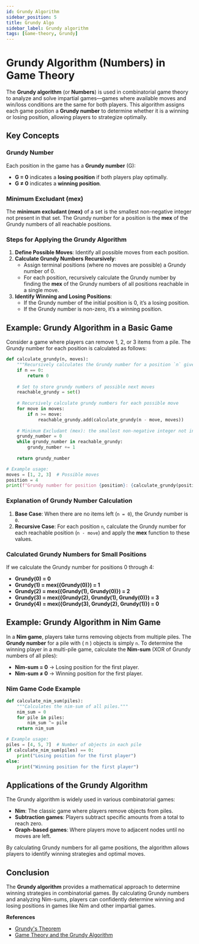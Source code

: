 ```yaml
---
id: Grundy Algorithm
sidebar_position: 5
title: Grundy Algo
sidebar_label: Grundy algorithm
tags: [Game-theory, Grundy]
---
```


# Grundy Algorithm (Numbers) in Game Theory

The **Grundy algorithm** (or **Numbers**) is used in combinatorial game theory to analyze and solve impartial games—games where available moves and win/loss conditions are the same for both players. This algorithm assigns each game position a **Grundy number** to determine whether it is a winning or losing position, allowing players to strategize optimally.

## Key Concepts

### Grundy Number
Each position in the game has a **Grundy number** (G):
- **G = 0** indicates a **losing position** if both players play optimally.
- **G ≠ 0** indicates a **winning position**.

### Minimum Excludant (mex)
The **minimum excludant (mex)** of a set is the smallest non-negative integer not present in that set. The Grundy number for a position is the **mex** of the Grundy numbers of all reachable positions.

### Steps for Applying the Grundy Algorithm
1. **Define Possible Moves**: Identify all possible moves from each position.
2. **Calculate Grundy Numbers Recursively**:
   - Assign terminal positions (where no moves are possible) a Grundy number of 0.
   - For each position, recursively calculate the Grundy number by finding the **mex** of the Grundy numbers of all positions reachable in a single move.
3. **Identify Winning and Losing Positions**:
   - If the Grundy number of the initial position is 0, it’s a losing position.
   - If the Grundy number is non-zero, it’s a winning position.

## Example: Grundy Algorithm in a Basic Game

Consider a game where players can remove 1, 2, or 3 items from a pile. The Grundy number for each position is calculated as follows:

```python
def calculate_grundy(n, moves):
    """Recursively calculates the Grundy number for a position `n` given possible moves."""
    if n == 0:
        return 0
    
    # Set to store grundy numbers of possible next moves
    reachable_grundy = set()
    
    # Recursively calculate grundy numbers for each possible move
    for move in moves:
        if n >= move:
            reachable_grundy.add(calculate_grundy(n - move, moves))
    
    # Minimum Excludant (mex): the smallest non-negative integer not in reachable_grundy
    grundy_number = 0
    while grundy_number in reachable_grundy:
        grundy_number += 1
    
    return grundy_number

# Example usage:
moves = [1, 2, 3]  # Possible moves
position = 4
print(f"Grundy number for position {position}: {calculate_grundy(position, moves)}")
```

### Explanation of Grundy Number Calculation
1. **Base Case**: When there are no items left (`n = 0`), the Grundy number is `0`.
2. **Recursive Case**: For each position `n`, calculate the Grundy number for each reachable position (`n - move`) and apply the **mex** function to these values.

### Calculated Grundy Numbers for Small Positions
If we calculate the Grundy number for positions 0 through 4:
- **Grundy(0) = 0**
- **Grundy(1) = mex({Grundy(0)}) = 1**
- **Grundy(2) = mex({Grundy(1), Grundy(0)}) = 2**
- **Grundy(3) = mex({Grundy(2), Grundy(1), Grundy(0)}) = 3**
- **Grundy(4) = mex({Grundy(3), Grundy(2), Grundy(1)}) = 0**

## Example: Grundy Algorithm in Nim Game

In a **Nim game**, players take turns removing objects from multiple piles. The **Grundy number** for a pile with \( n \) objects is simply `n`. To determine the winning player in a multi-pile game, calculate the **Nim-sum** (XOR of Grundy numbers of all piles):
- **Nim-sum = 0** → Losing position for the first player.
- **Nim-sum ≠ 0** → Winning position for the first player.

### Nim Game Code Example

```python
def calculate_nim_sum(piles):
    """Calculates the nim-sum of all piles."""
    nim_sum = 0
    for pile in piles:
        nim_sum ^= pile
    return nim_sum

# Example usage:
piles = [4, 5, 7]  # Number of objects in each pile
if calculate_nim_sum(piles) == 0:
    print("Losing position for the first player")
else:
    print("Winning position for the first player")
```

## Applications of the Grundy Algorithm

The Grundy algorithm is widely used in various combinatorial games:
- **Nim**: The classic game where players remove objects from piles.
- **Subtraction games**: Players subtract specific amounts from a total to reach zero.
- **Graph-based games**: Where players move to adjacent nodes until no moves are left.

By calculating Grundy numbers for all game positions, the algorithm allows players to identify winning strategies and optimal moves.

## Conclusion

The **Grundy algorithm** provides a mathematical approach to determine winning strategies in combinatorial games. By calculating Grundy numbers and analyzing Nim-sums, players can confidently determine winning and losing positions in games like Nim and other impartial games.

**References**
- [Grundy's Theorem](https://en.wikipedia.org/wiki/Grundy_number)
- [Game Theory and the Grundy Algorithm](https://mathworld.wolfram.com/GrundyNumber.html)



